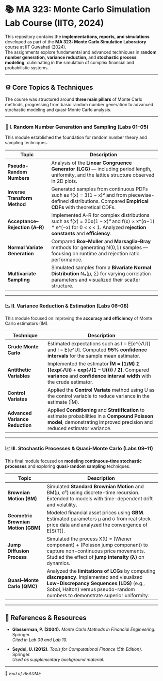 # 📚 MA 323: Monte Carlo Simulation Lab Course (IITG, 2024)

This repository contains the **implementations, reports, and simulations** developed as part of the **MA 323: Monte Carlo Simulation Laboratory** course at IIT Guwahati (2024).  
The assignments explore fundamental and advanced techniques in **random number generation**, **variance reduction**, and **stochastic process modeling**, culminating in the simulation of complex financial and probabilistic systems.

---

## ⚙️ Core Topics & Techniques

The course was structured around **three main pillars** of Monte Carlo methods, progressing from basic random number generation to advanced stochastic modeling and quasi-Monte Carlo analysis.

---

### 🧩 I. Random Number Generation and Sampling (Labs 01–05)

This module established the foundation for random number theory and sampling techniques.

| Topic | Description |
|--------|-------------|
| **Pseudo-Random Numbers** | Analysis of the **Linear Congruence Generator (LCG)** — including period length, uniformity, and the lattice structure observed in 2D plots. |
| **Inverse Transform Method** | Generated samples from continuous PDFs such as f(x) = 3(1 − x)² and from piecewise-defined distributions. Compared **Empirical CDFs** with theoretical CDFs. |
| **Acceptance–Rejection (A–R)** | Implemented A–R for complex distributions such as f(x) = 20x(1 − x)³ and f(x) ∝ x^(α−1) * e^(−x) for 0 < x < 1. Analyzed **rejection constants** and **efficiency**. |
| **Normal Variate Generation** | Compared **Box–Muller** and **Marsaglia–Bray** methods for generating N(0,1) samples — focusing on runtime and rejection ratio performance. |
| **Multivariate Sampling** | Simulated samples from a **Bivariate Normal Distribution** N₂(μ, Σ) for varying correlation parameters and visualized their scatter structure. |

---

### 📉 II. Variance Reduction & Estimation (Labs 06–08)

This module focused on improving the **accuracy and efficiency** of Monte Carlo estimators (IM).

| Technique | Description |
|------------|-------------|
| **Crude Monte Carlo** | Estimated expectations such as I = E[e^(√U)] and I = E[e^U]. Computed **95% confidence intervals** for the sample mean estimator. |
| **Antithetic Variables** | Implemented the estimator  **ÎM = (1/M) Σ [(exp(√Ui) + exp(√(1 − Ui))) / 2]**. Compared **variance** and **confidence interval width** with the crude estimator. |
| **Control Variates** | Applied the **Control Variate** method using U as the control variable to reduce variance in the estimate (ÎM). |
| **Advanced Variance Reduction** | Applied **Conditioning** and **Stratification** to estimate probabilities in a **Compound Poisson model**, demonstrating improved precision and reduced estimator variance. |

---

### 📈 III. Stochastic Processes & Quasi-Monte Carlo (Labs 09–11)

This final module focused on **modeling continuous-time stochastic processes** and exploring **quasi-random sampling** techniques.

| Topic | Description |
|--------|-------------|
| **Brownian Motion (BM)** | Simulated **Standard Brownian Motion** and BM(μ, σ²) using discrete-time recursion. Extended to models with time-dependent drift and volatility. |
| **Geometric Brownian Motion (GBM)** | Modeled financial asset prices using **GBM**. Estimated parameters μ and σ from real stock price data and analyzed the convergence of E[S(T)]. |
| **Jump Diffusion Process** | Simulated the process X(t) = (Wiener component) + (Poisson jump component) to capture non-continuous price movements. Studied the effect of **jump intensity (λ)** on dynamics. |
| **Quasi–Monte Carlo (QMC)** | Analyzed the **limitations of LCGs** by computing **discrepancy**. Implemented and visualized **Low-Discrepancy Sequences (LDS)** (e.g., Sobol, Halton) versus pseudo-random numbers to demonstrate superior uniformity. |

---

## 📖 References & Resources

- **Glasserman, P. (2004).** *Monte Carlo Methods in Financial Engineering.* Springer.  
  *Cited in Lab 09 and Lab 10.*

- **Seydel, U. (2012).** *Tools for Computational Finance (5th Edition).* Springer.  
  *Used as supplementary background material.*

---

🧮 *End of README*
